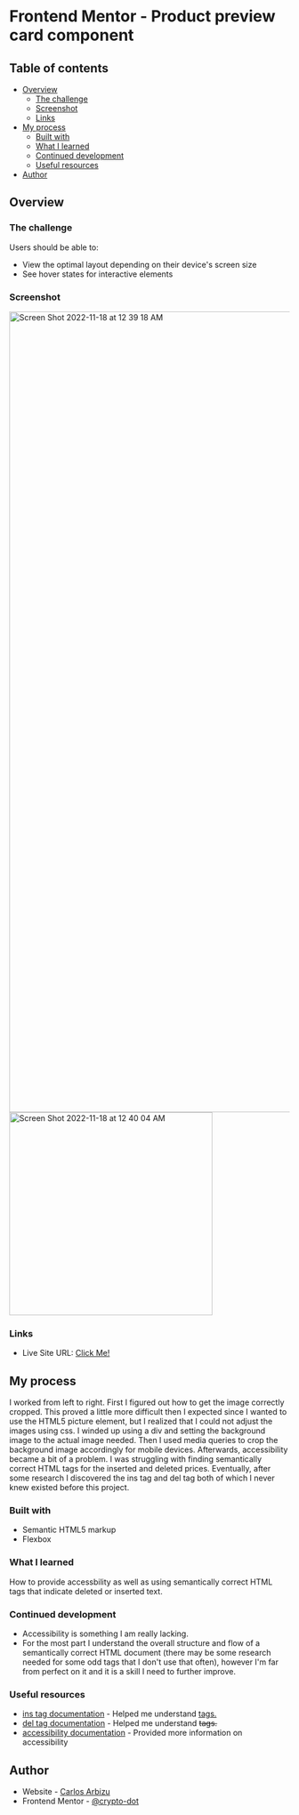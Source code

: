 # Frontend Mentor - Product preview card component

## Table of contents

- [Overview](#overview)
  - [The challenge](#the-challenge)
  - [Screenshot](#screenshot)
  - [Links](#links)
- [My process](#my-process)
  - [Built with](#built-with)
  - [What I learned](#what-i-learned)
  - [Continued development](#continued-development)
  - [Useful resources](#useful-resources)
- [Author](#author)

## Overview

### The challenge

Users should be able to:

- View the optimal layout depending on their device's screen size
- See hover states for interactive elements

### Screenshot

<img width="1440" alt="Screen Shot 2022-11-18 at 12 39 18 AM" src="https://user-images.githubusercontent.com/78282234/202637634-12f086e5-d67a-4ed9-be91-100e67577ef0.png">

<img width="365" alt="Screen Shot 2022-11-18 at 12 40 04 AM" src="https://user-images.githubusercontent.com/78282234/202637775-ffae378a-02d6-4d7b-b32a-5af73d1fe113.png">


### Links

- Live Site URL: [Click Me!](https://crypto-dot.github.io/FrontendMentorChallenge1/)

## My process

I worked from left to right. First I figured out how to get the image correctly cropped. This proved a little more difficult then I expected since I wanted to use the HTML5 picture element, but I realized that I could not adjust the images using css. I winded up using a div and setting the background image to the actual image needed. Then I used media queries to crop the background image accordingly for mobile devices. Afterwards, accessibility became a bit of a problem. I was struggling with finding semantically correct HTML tags for the inserted and deleted prices. Eventually, after some research I discovered the ins tag and del tag both of which I never knew existed before this project.
 
### Built with

- Semantic HTML5 markup
- Flexbox

### What I learned

How to provide accessbility as well as using semantically correct HTML tags that indicate deleted or inserted text.

### Continued development

* Accessibility is something I am really lacking. 
* For the most part I understand the overall structure and flow of a semantically correct HTML document (there may be some research needed for some odd tags that I don't use that often), however I'm far from perfect on it and it is a skill I need to further improve.

### Useful resources

- [ins tag documentation](https://developer.mozilla.org/en-US/docs/Web/HTML/Element/ins#:~:text=The%20HTML%20element%20represents,been%20deleted%20from%20the%20document.) - Helped me understand <ins> tags.
- [del tag documentation](https://developer.mozilla.org/en-US/docs/Web/HTML/Element/del#:~:text=The%20HTML%20element%20represents,been%20added%20to%20the%20document.) - Helped me understand <del> tags.
- [accessibility documentation](https://www.w3.org/TR/wai-aria-1.2/#generic) - Provided more information on accessibility

## Author

- Website - [Carlos Arbizu](https://arbizu.dev/)
- Frontend Mentor - [@crypto-dot](https://www.frontendmentor.io/profile/crypto-dot)


